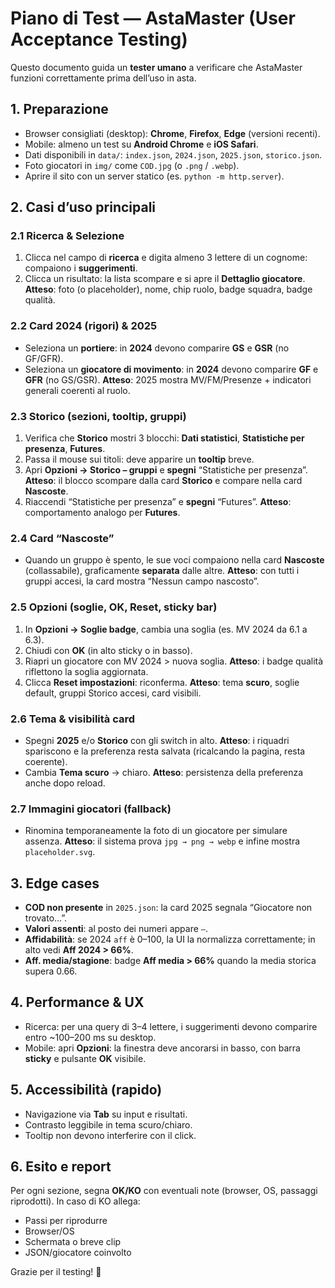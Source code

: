 # Piano di Test — AstaMaster (User Acceptance Testing)

Questo documento guida un **tester umano** a verificare che AstaMaster funzioni correttamente prima dell’uso in asta.

## 1. Preparazione
- Browser consigliati (desktop): **Chrome**, **Firefox**, **Edge** (versioni recenti).
- Mobile: almeno un test su **Android Chrome** e **iOS Safari**.
- Dati disponibili in `data/`: `index.json`, `2024.json`, `2025.json`, `storico.json`.
- Foto giocatori in `img/` come `COD.jpg` (o `.png` / `.webp`).
- Aprire il sito con un server statico (es. `python -m http.server`).

## 2. Casi d’uso principali

### 2.1 Ricerca & Selezione
1. Clicca nel campo di **ricerca** e digita almeno 3 lettere di un cognome: compaiono i **suggerimenti**.
2. Clicca un risultato: la lista scompare e si apre il **Dettaglio giocatore**.
**Atteso**: foto (o placeholder), nome, chip ruolo, badge squadra, badge qualità.

### 2.2 Card 2024 (rigori) & 2025
- Seleziona un **portiere**: in **2024** devono comparire **GS** e **GSR** (no GF/GFR).
- Seleziona un **giocatore di movimento**: in **2024** devono comparire **GF** e **GFR** (no GS/GSR).
**Atteso**: 2025 mostra MV/FM/Presenze + indicatori generali coerenti al ruolo.

### 2.3 Storico (sezioni, tooltip, gruppi)
1. Verifica che **Storico** mostri 3 blocchi: **Dati statistici**, **Statistiche per presenza**, **Futures**.
2. Passa il mouse sui titoli: deve apparire un **tooltip** breve.
3. Apri **Opzioni → Storico – gruppi** e **spegni** “Statistiche per presenza”.
**Atteso**: il blocco scompare dalla card **Storico** e compare nella card **Nascoste**.
4. Riaccendi “Statistiche per presenza” e **spegni** “Futures”.
**Atteso**: comportamento analogo per **Futures**.

### 2.4 Card “Nascoste”
- Quando un gruppo è spento, le sue voci compaiono nella card **Nascoste** (collassabile), graficamente **separata** dalle altre.
**Atteso**: con tutti i gruppi accesi, la card mostra “Nessun campo nascosto”.

### 2.5 Opzioni (soglie, OK, Reset, sticky bar)
1. In **Opzioni → Soglie badge**, cambia una soglia (es. MV 2024 da 6.1 a 6.3).
2. Chiudi con **OK** (in alto sticky o in basso).
3. Riapri un giocatore con MV 2024 > nuova soglia.
**Atteso**: i badge qualità riflettono la soglia aggiornata.
4. Clicca **Reset impostazioni**: riconferma.
**Atteso**: tema **scuro**, soglie default, gruppi Storico accesi, card visibili.

### 2.6 Tema & visibilità card
- Spegni **2025** e/o **Storico** con gli switch in alto.
**Atteso**: i riquadri spariscono e la preferenza resta salvata (ricalcando la pagina, resta coerente).
- Cambia **Tema scuro** → chiaro.
**Atteso**: persistenza della preferenza anche dopo reload.

### 2.7 Immagini giocatori (fallback)
- Rinomina temporaneamente la foto di un giocatore per simulare assenza.
**Atteso**: il sistema prova `jpg → png → webp` e infine mostra `placeholder.svg`.

## 3. Edge cases
- **COD non presente** in `2025.json`: la card 2025 segnala “Giocatore non trovato…”.
- **Valori assenti**: al posto dei numeri appare `—`.
- **Affidabilità**: se 2024 `aff` è 0–100, la UI la normalizza correttamente; in alto vedi **Aff 2024 > 66%**.
- **Aff. media/stagione**: badge **Aff media > 66%** quando la media storica supera 0.66.

## 4. Performance & UX
- Ricerca: per una query di 3–4 lettere, i suggerimenti devono comparire entro ~100–200 ms su desktop.
- Mobile: apri **Opzioni**: la finestra deve ancorarsi in basso, con barra **sticky** e pulsante **OK** visibile.

## 5. Accessibilità (rapido)
- Navigazione via **Tab** su input e risultati.
- Contrasto leggibile in tema scuro/chiaro.
- Tooltip non devono interferire con il click.

## 6. Esito e report
Per ogni sezione, segna **OK/KO** con eventuali note (browser, OS, passaggi riprodotti). In caso di KO allega:
- Passi per riprodurre
- Browser/OS
- Schermata o breve clip
- JSON/giocatore coinvolto

Grazie per il testing! 💙
